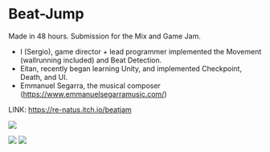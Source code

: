 # Beat-Jump
 
Made in 48 hours. 
Submission for the Mix and Game Jam.
+ I (Sergio), game director + lead programmer implemented the Movement (wallrunning included) and Beat Detection.
+ Eitan, recently began learning Unity, and implemented Checkpoint, Death, and UI.
+ Emmanuel Segarra, the musical composer (https://www.emmanuelsegarramusic.com/)
 
LINK: https://re-natus.itch.io/beatjam
 
![](https://img.itch.zone/aW1nLzQ2MTEyMTcucG5n/315x250%23c/%2F968CA.png)

![](https://img.itch.zone/aW1hZ2UvODIyMTExLzQ2MTIwNDcuZ2lm/original/kGxs26.gif)
![](https://img.itch.zone/aW1hZ2UvODIyMTExLzQ2MTE5NTUuZ2lm/347x500/hk%2BYLc.gif)


